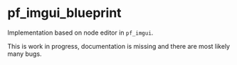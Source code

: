 # pf_imgui_blueprint
Implementation based on node editor in `pf_imgui`.

This is work in progress, documentation is missing and there are most likely many bugs.